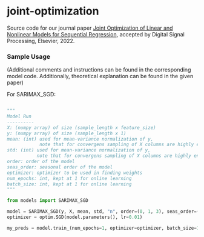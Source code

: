 # joint-optimization
Source code for our journal paper [Joint Optimization of Linear and Nonlinear Models for Sequential Regression](https://www.sciencedirect.com/science/article/pii/S1051200422004195), accepted by Digital Signal Processing, Elsevier, 2022.

### Sample Usage
(Additional comments and instructions can be found in the corresponding model code. Additionally, theoretical explanation can be found in the given paper)

For SARIMAX_SGD:

```python

"""
Model Run
----------
X: (numpy array) of size (sample_length x feature_size)
y: (numpy array) of size (sample_length x 1)
mean: (int) used for mean-variance normalization of y, 
            note that for convergens sampling of X columns are highly encouraged
std: (int) used for mean-variance normalization of y,
           note that for convergens sampling of X columns are highly encouraged
order: order of the model
seas_order: seasonal order of the model
optimizer: optimizer to be used in finding weights
num_epochs: int, kept at 1 for online learning
batch_size: int, kept at 1 for online learning
"""

from models import SARIMAX_SGD

model = SARIMAX_SGD(y, X, mean, std, "n", order=(0, 1, 3), seas_order=(3, 0, 3, 7))
optimizer = optim.SGD(model.parameters(), lr=0.01)

my_preds = model.train_(num_epochs=1, optimizer=optimizer, batch_size=1)
```
